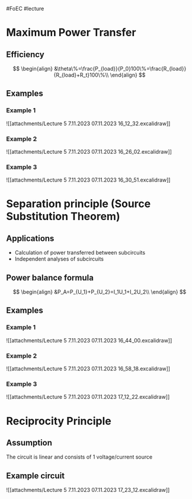 #FoEC #lecture 

# Maximum Power Transfer
## Efficiency
$$
\begin{align}
	&\theta\%=\frac{P_{load}}{P_0}100\%=\frac{R_{load}}{R_{load}+R_t}100\%\\
\end{align}
$$

## Examples
### Example 1
![[attachments/Lecture 5 7.11.2023 07.11.2023 16_12_32.excalidraw]]

### Example 2
![[attachments/Lecture 5 7.11.2023 07.11.2023 16_26_02.excalidraw]]

### Example 3
![[attachments/Lecture 5 7.11.2023 07.11.2023 16_30_51.excalidraw]]

# Separation principle (Source Substitution Theorem)
## Applications
- Calculation of power transferred between subcircuits
- Independent analyses of subcircuits

## Power balance formula
$$
\begin{align}
	&P_A=P_{U_1}+P_{U_2}=I_1U_1+I_2U_2\\
\end{align}
$$

## Examples
### Example 1
![[attachments/Lecture 5 7.11.2023 07.11.2023 16_44_00.excalidraw]]

### Example 2
![[attachments/Lecture 5 7.11.2023 07.11.2023 16_58_18.excalidraw]]

### Example 3
![[attachments/Lecture 5 7.11.2023 07.11.2023 17_12_22.excalidraw]]

# Reciprocity Principle
## Assumption
The circuit is linear and consists of 1 voltage/current source

## Example circuit
![[attachments/Lecture 5 7.11.2023 07.11.2023 17_23_12.excalidraw]]
